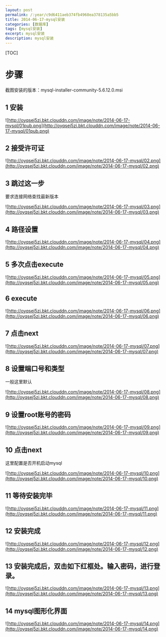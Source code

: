 ```yaml
---
layout: post
permalink: /:year/c9d6411aeb374fb4968ea378135a5bb5
title: 2014-06-17-mysql安装
categories: [数据库]
tags: [mysql安装]
excerpt: mysql安装
description: mysql安装
---
```


[TOC]

# 步骤 #

截图安装的版本：mysql-installer-community-5.6.12.0.msi

## 1 安装 ##

![http://oyqsej5zi.bkt.clouddn.com/image/note/2014-06-17-mysql/01pub.png](http://oyqsej5zi.bkt.clouddn.com/image/note/2014-06-17-mysql/01pub.png)

## 2 接受许可证 ##
![http://oyqsej5zi.bkt.clouddn.com/image/note/2014-06-17-mysql/02.png](http://oyqsej5zi.bkt.clouddn.com/image/note/2014-06-17-mysql/02.png)
## 3 跳过这一步 ##
要求连接网络查找最新版本

![http://oyqsej5zi.bkt.clouddn.com/image/note/2014-06-17-mysql/03.png](http://oyqsej5zi.bkt.clouddn.com/image/note/2014-06-17-mysql/03.png)
## 4 路径设置 ##

![http://oyqsej5zi.bkt.clouddn.com/image/note/2014-06-17-mysql/04.png](http://oyqsej5zi.bkt.clouddn.com/image/note/2014-06-17-mysql/04.png)
## 5 多次点击execute ##

![http://oyqsej5zi.bkt.clouddn.com/image/note/2014-06-17-mysql/05.png](http://oyqsej5zi.bkt.clouddn.com/image/note/2014-06-17-mysql/05.png)
## 6 execute ##

![http://oyqsej5zi.bkt.clouddn.com/image/note/2014-06-17-mysql/06.png](http://oyqsej5zi.bkt.clouddn.com/image/note/2014-06-17-mysql/06.png)
## 7 点击next ##

![http://oyqsej5zi.bkt.clouddn.com/image/note/2014-06-17-mysql/07.png](http://oyqsej5zi.bkt.clouddn.com/image/note/2014-06-17-mysql/07.png)
## 8 设置端口号和类型 ##
一般这里默认

![http://oyqsej5zi.bkt.clouddn.com/image/note/2014-06-17-mysql/08.png](http://oyqsej5zi.bkt.clouddn.com/image/note/2014-06-17-mysql/08.png)
## 9 设置root账号的密码 ##

![http://oyqsej5zi.bkt.clouddn.com/image/note/2014-06-17-mysql/09.png](http://oyqsej5zi.bkt.clouddn.com/image/note/2014-06-17-mysql/09.png)
## 10 点击next ##
这里配置是否开机启动mysql

![http://oyqsej5zi.bkt.clouddn.com/image/note/2014-06-17-mysql/10.png](http://oyqsej5zi.bkt.clouddn.com/image/note/2014-06-17-mysql/10.png)
## 11 等待安装完毕 ##
![http://oyqsej5zi.bkt.clouddn.com/image/note/2014-06-17-mysql/11.png](http://oyqsej5zi.bkt.clouddn.com/image/note/2014-06-17-mysql/11.png)

## 12 安装完成 ##
![http://oyqsej5zi.bkt.clouddn.com/image/note/2014-06-17-mysql/12.png](http://oyqsej5zi.bkt.clouddn.com/image/note/2014-06-17-mysql/12.png)

## 13 安装完成后，双击如下红框处。输入密码，进行登录。 ##
![http://oyqsej5zi.bkt.clouddn.com/image/note/2014-06-17-mysql/13.png](http://oyqsej5zi.bkt.clouddn.com/image/note/2014-06-17-mysql/13.png)

## 14 mysql图形化界面 ##
![http://oyqsej5zi.bkt.clouddn.com/image/note/2014-06-17-mysql/14.png](http://oyqsej5zi.bkt.clouddn.com/image/note/2014-06-17-mysql/14.png)


